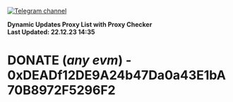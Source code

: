 [![Telegram channel](https://img.shields.io/endpoint?url=https://runkit.io/damiankrawczyk/telegram-badge/branches/master?url=https://t.me/n4z4v0d)](https://t.me/n4z4v0d) 

**Dynamic Updates Proxy List with Proxy Checker**  
**Last Updated: 22.12.23 14:35**

# DONATE (_any evm_) - 0xDEADf12DE9A24b47Da0a43E1bA70B8972F5296F2

